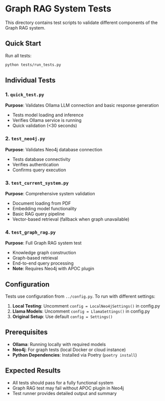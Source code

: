 # Graph RAG System Tests

This directory contains test scripts to validate different components of the Graph RAG system.

## Quick Start

Run all tests:
```bash
python tests/run_tests.py
```

## Individual Tests

### 1. `quick_test.py`
**Purpose**: Validates Ollama LLM connection and basic response generation
- Tests model loading and inference
- Verifies Ollama service is running
- Quick validation (<30 seconds)

### 2. `test_neo4j.py` 
**Purpose**: Validates Neo4j database connection
- Tests database connectivity
- Verifies authentication
- Confirms query execution

### 3. `test_current_system.py`
**Purpose**: Comprehensive system validation
- Document loading from PDF
- Embedding model functionality  
- Basic RAG query pipeline
- Vector-based retrieval (fallback when graph unavailable)

### 4. `test_graph_rag.py`
**Purpose**: Full Graph RAG system test
- Knowledge graph construction
- Graph-based retrieval
- End-to-end query processing
- **Note**: Requires Neo4j with APOC plugin

## Configuration

Tests use configuration from `../config.py`. To run with different settings:

1. **Local Testing**: Uncomment `config = LocalNeo4jSettings()` in config.py
2. **Llama Models**: Uncomment `config = LlamaSettings()` in config.py
3. **Original Setup**: Use default `config = Settings()`

## Prerequisites

- **Ollama**: Running locally with required models
- **Neo4j**: For graph tests (local Docker or cloud instance)
- **Python Dependencies**: Installed via Poetry (`poetry install`)

## Expected Results

- All tests should pass for a fully functional system
- Graph RAG test may fail without APOC plugin in Neo4j
- Test runner provides detailed output and summary